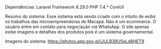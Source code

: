 Dependências: 
Laravel Framework 8.29.0
PHP 7.4.*
CoreUI

Resumo do sistema:
Esse sistema está sendo criado com o intuito de exibir os trabalhos das microempreendoras de Macapá. Não é um ecommerce. O usuário entre em contato para negociação via WhatsApp. O site apenas exibe imagens e detalhes dos produtos pois é um sistema governamental.

Imagens do sistema: https://photos.app.goo.gl/iJULB39USxLd8HET9
